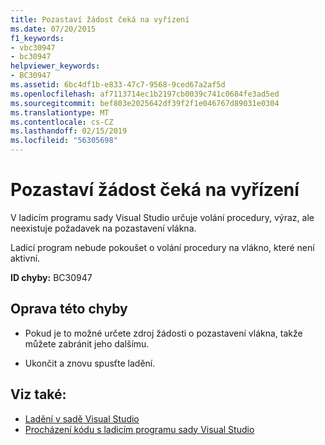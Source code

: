 ```yaml
---
title: Pozastaví žádost čeká na vyřízení
ms.date: 07/20/2015
f1_keywords:
- vbc30947
- bc30947
helpviewer_keywords:
- BC30947
ms.assetid: 6bc4df1b-e833-47c7-9568-9ced67a2af5d
ms.openlocfilehash: af7113714ec1b2197cb0039c741c0684fe3ad5ed
ms.sourcegitcommit: bef803e2025642df39f2f1e046767d89031e0304
ms.translationtype: MT
ms.contentlocale: cs-CZ
ms.lasthandoff: 02/15/2019
ms.locfileid: "56305698"
---
```

# <a name="suspend-request-is-pending"></a>Pozastaví žádost čeká na vyřízení
V ladicím programu sady Visual Studio určuje volání procedury, výraz, ale neexistuje požadavek na pozastavení vlákna.  
  
 Ladicí program nebude pokoušet o volání procedury na vlákno, které není aktivní.  
  
 **ID chyby:** BC30947  
  
## <a name="to-correct-this-error"></a>Oprava této chyby  
  
-   Pokud je to možné určete zdroj žádosti o pozastavení vlákna, takže můžete zabránit jeho dalšímu.  
  
-   Ukončit a znovu spusťte ladění.  
  
## <a name="see-also"></a>Viz také:
- [Ladění v sadě Visual Studio](/visualstudio/debugger/debugging-in-visual-studio)
- [Procházení kódu s ladicím programu sady Visual Studio](/visualstudio/debugger/navigating-through-code-with-the-debugger)
